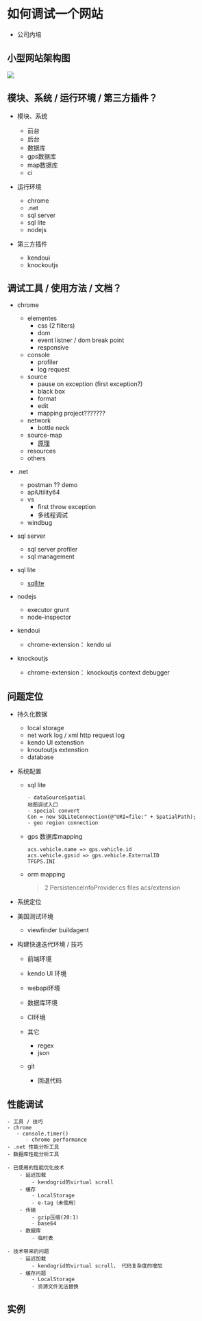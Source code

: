 # 如何调试一个网站
- 公司内培

## 小型网站架构图
 ![](https://github.com/rainbow494/code-reference/blob/master/img/architectural.png)

## 模块、系统 / 运行环境 / 第三方插件？

- 模块、系统
	- 前台
	- 后台
	- 数据库
	- gps数据库
	- map数据库
	- ci

- 运行环境
	- chrome
	- .net
	- sql server
	- sql lite
	- nodejs

- 第三方插件
	- kendoui
	- knockoutjs

## 调试工具 / 使用方法 / 文档？

- chrome
	- elementes
		- css (2 filters)
		- dom
		- event listner / dom break point
		- responsive
	- console
		- profiler
		- log request
	- source
		- pause on exception (first exception?)
		- black box
		- format
		- edit
		- mapping project???????
	- network
		- bottle neck
	- source-map
		- [原理](http://www.ruanyifeng.com/blog/2013/01/javascript_source_map.html)
	- resources
	- others

- .net
	- postman ?? demo
	- apiUtility64
	- vs
		- first throw exception
		- 多线程调试
	- windbug

- sql server
	- sql server profiler
	- sql management

- sql lite
	- [sqllite](http://www.oschina.net/news/43608/5-popular-and-free-sqlite-management-tools)

- nodejs
	- executor grunt
	- node-inspector

- kendoui
	- chrome-extension： kendo ui
- knockoutjs
	- chrome-extension： knockoutjs context debugger

## 问题定位
- 持久化数据
	- local storage
	- net work log / xml http request log
	- kendo UI extenstion
	- knoutoutjs extenstion
	- database

- 系统配置
	- sql lite
		```
		- dataSourceSpatial
		地图调试入口
		- special convert
		Con = new SQLiteConnection(@"URI=file:" + SpatialPath);
		- geo region connection
		```

	- gps 数据库mapping
		```
		acs.vehicle.name => gps.vehicle.id
		acs.vehicle.gpsid => gps.vehicle.ExternalID
		TFGPS.INI
		```

	- orm mapping
		> 2 PersistenceInfoProvider.cs files acs/extension


- 系统定位

- 美国测试环境
	- viewfinder buildagent

- 构建快速迭代环境 / 技巧
	- 前端环境

	- kendo UI 环境

	- webapi环境

	- 数据库环境

	- CI环境

	- 其它
		- regex
		- json

	- git
		- 回退代码

## 性能调试
	- 工具 / 技巧
    - chrome
	   - console.timer()
	      - chrome performance
	- .net 性能分析工具
	- 数据库性能分析工具

    - 已使用的性能优化技术
        - 延迟加载
            - kendogrid的virtual scroll
        - 缓存
            - LocalStorage
            - e-tag（未使用）
        - 传输
            - gzip压缩(20:1)
            - base64
        - 数据库
            - 临时表

    - 技术带来的问题
        - 延迟加载
            - kendogrid的virtual scroll， 代码复杂度的增加
        - 缓存问题
            - LocalStorage
            - 资源文件无法替换




## 实例
